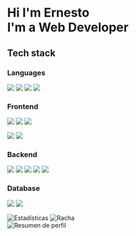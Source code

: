 # Hi I'm Ernesto <br/> I'm a Web Developer

## Tech stack

### Languages

 ![][javascript]
 ![][typescript]
 ![][java]
 ![][php]

### Frontend
 ![][html]
 ![][css]
 ![][unoCss]
 <!--![][sass]-->
 ![][vite]
 ![][vue]

### Backend
 ![][node]
 ![][express]
 ![][nest]
 ![][laravel]
 ![][socket]

### Database
![][postgres]
![][mariadb]

<!--Languages-->
[javascript]: https://img.shields.io/badge/-JavaScript-C69D00?style=for-the-badge&logoColor=white&logo=javascript
[typescript]: https://img.shields.io/badge/-TypeScript-2f74c0?style=for-the-badge&logoColor=white&logo=typescript
[java]: https://img.shields.io/badge/-Java-990010?logo=java&logoColor=white&style=for-the-badge
[php]: https://img.shields.io/badge/-PHP-202020?logo=php&style=for-the-badge

<!--Frontend-->
[html]: https://img.shields.io/badge/-HTML-E34F26?logo=html5&logoColor=white&style=for-the-badge 
[css]: https://img.shields.io/badge/-CSS-254bdd?&logoColor=white&logo=css3&style=for-the-badge
[unoCss]: https://img.shields.io/badge/-UnoCSS-151515?style=for-the-badge&logo=unocss
[vue]: https://img.shields.io/badge/Vue.js-35495E?style=for-the-badge&logo=vuedotjs&logoColor=4FC08D
[vite]: https://img.shields.io/badge/-Vite-202050?style=for-the-badge&logo=vite
<!--[sass]: https://img.shields.io/badge/-Sass-927?style=for-the-badge&logoColor=white&logo=sass-->

<!--Backend-->
 [node]: https://img.shields.io/badge/node.js-6DA55F?style=for-the-badge&logo=node.js&logoColor=white
 [express]: https://img.shields.io/badge/-express-white?&logoColor=black&logo=express&style=for-the-badge
 [nest]: https://img.shields.io/badge/nestjs-%23E0234E.svg?style=for-the-badge&logo=nestjs&logoColor=white
 [laravel]: https://img.shields.io/badge/laravel-991010.svg?style=for-the-badge&logo=laravel&logoColor=white
 [socket]: https://img.shields.io/badge/-Websockets-151515?style=for-the-badge&logo=socket.io

<!--Database-->
 [postgres]: https://img.shields.io/badge/-PostgreSQL-272735?style=for-the-badge&logo=postgresql
 [mariadb]: https://img.shields.io/badge/-MariaDB-272735?style=for-the-badge&logo=mariadb

<div>
 <img src="https://github-readme-stats-sigma-five.vercel.app/api?username=Acce117&theme=tokyonight&hide_border=true&include_all_commits=true&count_private=true&show_icons=true" alt="Estadísticas" />
 <img src="https://github-readme-streak-stats.herokuapp.com/?user=Acce117&theme=tokyonight&hide_border=true" alt="Racha" />
</div>
 <!--img src="https://github-readme-stats-sigma-five.vercel.app/api/top-langs/?username=Acce117&theme=tokyonight&hide_border=true&include_all_commits=true&count_private=true&layout=compact" alt="Lenguajes" /-->
 <img src="https://github-profile-summary-cards.vercel.app/api/cards/profile-details?username=Acce117&theme=tokyonight&hide_border=true" alt="Resumen de perfil" />
 <!--img src="https://github-profile-trophy.vercel.app/?username=Acce117&theme=tokyonight&margin-w=3" alt="Trofeos"-->
